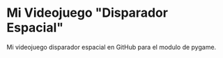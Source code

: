 # Mi Videojuego "Disparador Espacial"
Mi videojuego disparador espacial en GitHub para el modulo de pygame.

